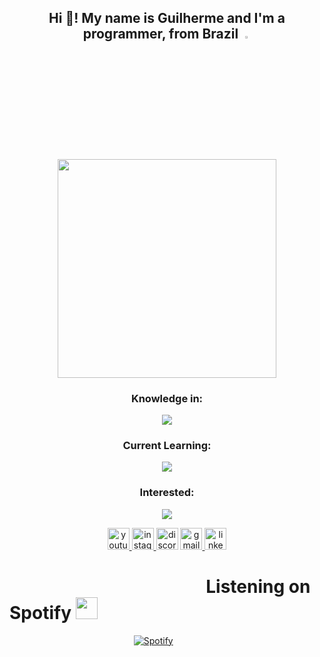 <h2 align="center">Hi 👋! My name is Guilherme and I'm a programmer, from Brazil <img width="3%" src="https://i.imgur.com/lYrsI7t.png"> </h2> 
<br>

&nbsp; <p align="center"><img height="350" src="https://i.imgur.com/oaMSsL8.png"><br>

<h3 align="center">Knowledge in:</h3>
<p align="center">
  <a href="https://skillicons.dev">
    <img src="https://skillicons.dev/icons?i=python,c,js,html,css,git,mysql" />
  </a>
</p>

<h3 align="center">Current Learning:</h3>
<p align="center">
  <a href="https://skillicons.dev">
    <img src="https://skillicons.dev/icons?i=django" />
  </a>
</p>

<h3 align="center">Interested:</h3>
<p align="center">
  <a href="https://skillicons.dev">
    <img src="https://skillicons.dev/icons?i=java,tensorflow,docker,kubernetes" />
  </a>
</p>

<div align="center">
  <a href="https://www.youtube.com/channel/UCVcJDYnVCOMdE3Bg-0ox12w" target="_blank">
    <img src="https://img.shields.io/static/v1?message=Youtube&logo=youtube&label=&color=FF0000&logoColor=white&labelColor=&style=for-the-badge" height="35" alt="youtube logo"  />
  </a>
  <a href="https://www.instagram.com/guilhermeg.b/" target="_blank">
    <img src="https://img.shields.io/static/v1?message=Instagram&logo=instagram&label=&color=E4405F&logoColor=white&labelColor=&style=for-the-badge" height="35" alt="instagram logo"  />
  </a>
  <img src="https://img.shields.io/static/v1?message=Discord&logo=discord&label=&color=7289DA&logoColor=white&labelColor=&style=for-the-badge" height="35" alt="discord logo"  />
  <a href="guilhermegodoibarreiros2@gmail.com" target="_blank">
    <img src="https://img.shields.io/static/v1?message=Gmail&logo=gmail&label=&color=D14836&logoColor=white&labelColor=&style=for-the-badge" height="35" alt="gmail logo"  />
  </a>
  <a href="https://www.linkedin.com/in/guilherme-godoi-barreiros/" target="_blank">
    <img src="https://img.shields.io/static/v1?message=LinkedIn&logo=linkedin&label=&color=0077B5&logoColor=white&labelColor=&style=for-the-badge" height="35" alt="linkedin logo"  />
  </a>
</div>

###

# ⠀⠀⠀⠀⠀⠀⠀⠀⠀⠀⠀⠀⠀⠀  ⠀Listening on Spotify <img height="35" src="https://i.imgur.com/CLX6RI5.png">

  
  



    
⠀⠀⠀⠀⠀⠀⠀⠀⠀⠀⠀⠀⠀⠀⠀⠀ ⠀⠀⠀[![Spotify](https://novatorem-qufv-cn6748zq5-guilhermegodoi.vercel.app/api/spotify?background_color=0d1117&border_color=ffffff)](https://open.spotify.com/user/31f3lux6rmbazx5lqtegubwpicfa?si=ee99450c5a924ba0)
